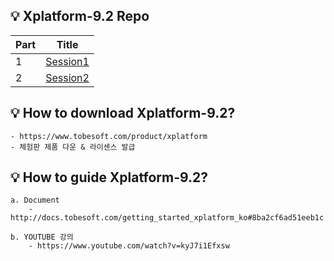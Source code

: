 ## 💡 Xplatform-9.2 Repo  

|Part | Title                                                       | 
|-----|-----------------------------------------------------------------------------| 
| 1   | [Session1](https://github.com/injae97/Algorithm/tree/master/???)       |  
| 2   | [Session2](https://github.com/injae97/Algorithm/tree/master/???) |  


## 💡 How to download Xplatform-9.2? 
    - https://www.tobesoft.com/product/xplatform
    - 체험판 제품 다운 & 라이센스 발급 

## 💡 How to guide Xplatform-9.2? 

    a. Document
        - http://docs.tobesoft.com/getting_started_xplatform_ko#8ba2cf6ad51eeb1c
    
    b. YOUTUBE 강의
        - https://www.youtube.com/watch?v=kyJ7i1Efxsw